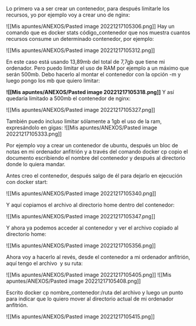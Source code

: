 Lo primero va a ser crear un contenedor, para después limitarle los recursos, yo por ejemplo voy a crear uno de nginx:

![[Mis apuntes/ANEXOS/Pasted image 20221217105306.png]]
Hay un comando que es docker stats código_contenedor que nos muestra cuantos recursos consume un determinado contenedor, por ejemplo:

![[Mis apuntes/ANEXOS/Pasted image 20221217105312.png]]

En este caso está usando 13,89mb del total de 7,7gb que tiene mi ordenador. Pero puedo limitar el uso de RAM por ejemplo a un máximo que serán 500mb. Debo hacerlo al montar el contenedor con la opción -m y luego pongo los mb que quiero limitar:

**![[Mis apuntes/ANEXOS/Pasted image 20221217105318.png]]**
Y así quedaría limitado a 500mb el contenedor de nginx:

![[Mis apuntes/ANEXOS/Pasted image 20221217105327.png]]

También puedo incluso limitar sólamente a 1gb el uso de la ram, expresándolo en gigas:
![[Mis apuntes/ANEXOS/Pasted image 20221217105333.png]]

Por ejemplo voy a crear un contenedor de ubuntu, después un bloc de notas en mi ordenador anfitrión y a través del comando docker cp copio el documento escribiendo el nombre del contenedor y después al directorio donde lo quiera mandar.

Antes creo el contenedor, después salgo de él para dejarlo en ejecución con docker start:

![[Mis apuntes/ANEXOS/Pasted image 20221217105340.png]]

Y aquí copiamos el archivo al directorio home dentro del contenedor:

![[Mis apuntes/ANEXOS/Pasted image 20221217105347.png]]

Y ahora ya podemos acceder al contenedor y ver el archivo copiado al directorio home:

![[Mis apuntes/ANEXOS/Pasted image 20221217105356.png]]

Ahora voy a hacerlo al revés, desde el contenedor a mi ordenador anfitrión, aquí tengo el archivo  y su ruta:

![[Mis apuntes/ANEXOS/Pasted image 20221217105405.png]]
![[Mis apuntes/ANEXOS/Pasted image 20221217105408.png]]

Escrito docker cp nombre_contenedor:/ruta del archivo y luego un punto para indicar que lo quiero mover al directorio actual de mi ordenador anfitrión.

![[Mis apuntes/ANEXOS/Pasted image 20221217105415.png]]




